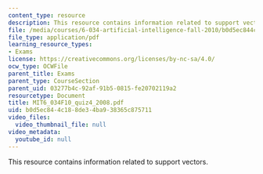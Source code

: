 ```yaml
---
content_type: resource
description: This resource contains information related to support vectors.
file: /media/courses/6-034-artificial-intelligence-fall-2010/b0d5ec844c188de34ba938365c875711_MIT6_034F10_quiz4_2008.pdf
file_type: application/pdf
learning_resource_types:
- Exams
license: https://creativecommons.org/licenses/by-nc-sa/4.0/
ocw_type: OCWFile
parent_title: Exams
parent_type: CourseSection
parent_uid: 03277b4c-92af-91b5-0815-fe20702119a2
resourcetype: Document
title: MIT6_034F10_quiz4_2008.pdf
uid: b0d5ec84-4c18-8de3-4ba9-38365c875711
video_files:
  video_thumbnail_file: null
video_metadata:
  youtube_id: null
---
```

This resource contains information related to support vectors.